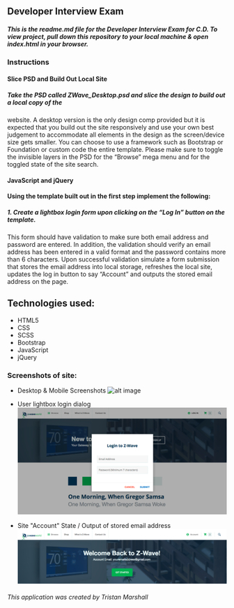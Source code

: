 ## Developer Interview Exam

##### This is the readme.md file for the Developer Interview Exam for C.D. To view project, pull down this repository to your local machine & open index.html in your browser.

### Instructions

#### Slice PSD and Build Out Local Site

##### Take the PSD called ZWave_Desktop.psd and slice the design to build out a local copy of the
website. A desktop version is the only design comp provided but it is expected that you build out
the site responsively and use your own best judgement to accommodate all elements in the
design as the screen/device size gets smaller. You can choose to use a framework such as
Bootstrap or Foundation or custom code the entire template. Please make sure to toggle the
invisible layers in the PSD for the “Browse” mega menu and for the toggled state of the site
search.

#### JavaScript and jQuery

#### Using the template built out in the first step implement the following:

##### 1. Create a lightbox login form upon clicking on the “Log In” button on the template.
This form should have validation to make sure both email address and password
are entered. In addition, the validation should verify an email address has been
entered in a valid format and the password contains more than 6 characters.
Upon successful validation simulate a form submission that stores the email
address into local storage, refreshes the local site, updates the log in button to
say “Account” and outputs the stored email address on the page.

## Technologies used:

* HTML5
* CSS
* SCSS
* Bootstrap
* JavaScript
* jQuery

### Screenshots of site:
* Desktop & Mobile Screenshots
![alt image](/images/readme-images/screen-shot-desktop-mobile.jpg)

* User lightbox login dialog 
![alt image](/images/readme-images/screen-shot-dialog.png)

* Site "Account" State / Output of stored email address
![alt image](/images/readme-images/screen-shot-loggedin.png)


###### This application was created by Tristan Marshall
